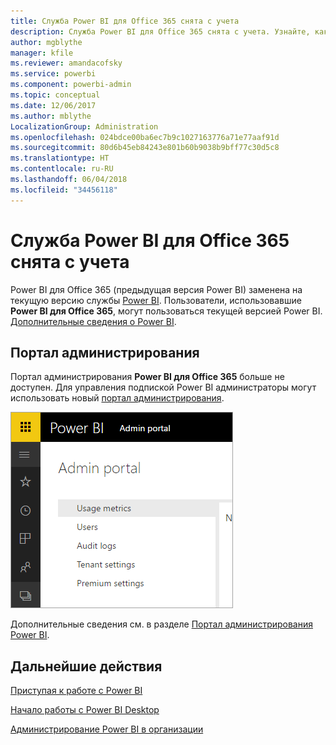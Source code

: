```yaml
---
title: Служба Power BI для Office 365 снята с учета
description: Служба Power BI для Office 365 снята с учета. Узнайте, как использовать и администрировать текущую версию Power BI.
author: mgblythe
manager: kfile
ms.reviewer: amandacofsky
ms.service: powerbi
ms.component: powerbi-admin
ms.topic: conceptual
ms.date: 12/06/2017
ms.author: mblythe
LocalizationGroup: Administration
ms.openlocfilehash: 024bdce00ba6ec7b9c1027163776a71e77aaf91d
ms.sourcegitcommit: 80d6b45eb84243e801b60b9038b9bff77c30d5c8
ms.translationtype: HT
ms.contentlocale: ru-RU
ms.lasthandoff: 06/04/2018
ms.locfileid: "34456118"
---
```

# <a name="power-bi-for-office-365-is-retired"></a>Служба Power BI для Office 365 снята с учета
Power BI для Office 365 (предыдущая версия Power BI) заменена на текущую версию службы [Power BI](https://powerbi.microsoft.com). Пользователи, использовавшие **Power BI для Office 365**, могут пользоваться текущей версией Power BI. [Дополнительные сведения о Power BI](service-get-started.md).

## <a name="the-admin-portal"></a>Портал администрирования
Портал администрирования **Power BI для Office 365** больше не доступен. Для управления подпиской Power BI администраторы могут использовать новый [портал администрирования](https://app.powerbi.com/admin-portal).

![](media/service-admin-o365portal-retired/powerbi-admin-landing-page.png)

Дополнительные сведения см. в разделе [Портал администрирования Power BI](service-admin-portal.md).

## <a name="next-steps"></a>Дальнейшие действия
[Приступая к работе с Power BI](service-get-started.md)

[Начало работы с Power BI Desktop](desktop-getting-started.md)

[Администрирование Power BI в организации](service-admin-administering-power-bi-in-your-organization.md)
